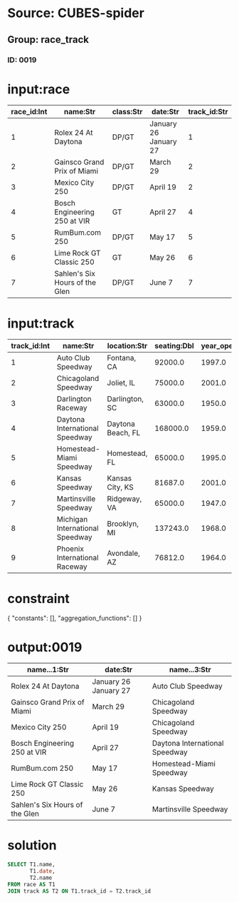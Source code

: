 # Source: CUBES-spider
## Group: race_track
### ID: 0019

# input:race

| race_id:Int | name:Str | class:Str | date:Str | track_id:Str |
|---|---|---|---|---|
| 1 | Rolex 24 At Daytona | DP/GT | January 26 January 27 | 1 |
| 2 | Gainsco Grand Prix of Miami | DP/GT | March 29 | 2 |
| 3 | Mexico City 250 | DP/GT | April 19 | 2 |
| 4 | Bosch Engineering 250 at VIR | GT | April 27 | 4 |
| 5 | RumBum.com 250 | DP/GT | May 17 | 5 |
| 6 | Lime Rock GT Classic 250 | GT | May 26 | 6 |
| 7 | Sahlen's Six Hours of the Glen | DP/GT | June 7 | 7 |

# input:track

| track_id:Int | name:Str | location:Str | seating:Dbl | year_opened:Dbl |
|---|---|---|---|---|
| 1 | Auto Club Speedway | Fontana, CA | 92000.0 | 1997.0 |
| 2 | Chicagoland Speedway | Joliet, IL | 75000.0 | 2001.0 |
| 3 | Darlington Raceway | Darlington, SC | 63000.0 | 1950.0 |
| 4 | Daytona International Speedway | Daytona Beach, FL | 168000.0 | 1959.0 |
| 5 | Homestead-Miami Speedway | Homestead, FL | 65000.0 | 1995.0 |
| 6 | Kansas Speedway | Kansas City, KS | 81687.0 | 2001.0 |
| 7 | Martinsville Speedway | Ridgeway, VA | 65000.0 | 1947.0 |
| 8 | Michigan International Speedway | Brooklyn, MI | 137243.0 | 1968.0 |
| 9 | Phoenix International Raceway | Avondale, AZ | 76812.0 | 1964.0 |

# constraint

{
  "constants": [],
  "aggregation_functions": []
}

# output:0019

| name...1:Str | date:Str | name...3:Str |
|---|---|---|
| Rolex 24 At Daytona | January 26 January 27 | Auto Club Speedway |
| Gainsco Grand Prix of Miami | March 29 | Chicagoland Speedway |
| Mexico City 250 | April 19 | Chicagoland Speedway |
| Bosch Engineering 250 at VIR | April 27 | Daytona International Speedway |
| RumBum.com 250 | May 17 | Homestead-Miami Speedway |
| Lime Rock GT Classic 250 | May 26 | Kansas Speedway |
| Sahlen's Six Hours of the Glen | June 7 | Martinsville Speedway |

# solution

```sql
SELECT T1.name,
       T1.date,
       T2.name
FROM race AS T1
JOIN track AS T2 ON T1.track_id = T2.track_id
```
